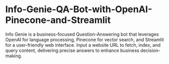 # Info-Genie-QA-Bot-with-OpenAI-Pinecone-and-Streamlit
Info Genie is a business-focused Question-Answering bot that leverages OpenAI for language processing, Pinecone for vector search, and Streamlit for a user-friendly web interface. Input a website URL to fetch, index, and query content, delivering precise answers to enhance business decision-making.
